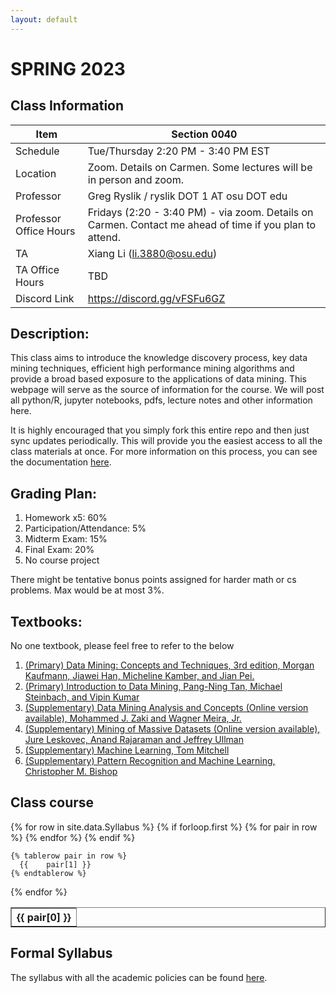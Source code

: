 ```yaml
---
layout: default
---
```




<link rel="stylesheet" type="text/css" href="https://cdn.datatables.net/1.10.21/css/jquery.dataTables.min.css" />
<script src="https://code.jquery.com/jquery-3.5.1.js"></script>
<script src="https://cdn.datatables.net/1.10.21/js/jquery.dataTables.min.js"></script>  


# SPRING 2023

## Class Information

Item                     | Section 0040                 
------------------------ | -----------                  
Schedule                 | Tue/Thursday 2:20 PM - 3:40 PM EST
Location                 | Zoom. Details on Carmen. Some lectures will be in person and zoom.
Professor                | Greg Ryslik / ryslik DOT 1 AT osu DOT edu
Professor Office Hours   | Fridays (2:20 - 3:40 PM) - via zoom. Details on Carmen. Contact me ahead of time if you plan to attend.
TA                       | Xiang Li (li.3880@osu.edu)
TA Office Hours          | TBD                         
Discord Link             | https://discord.gg/vFSFu6GZ



## Description: 
This class aims to introduce the knowledge discovery process, key data mining techniques, efficient high performance mining algorithms and provide a broad based exposure to the applications of data mining. This webpage will serve as the source of information for the course. We will post all python/R, jupyter notebooks, pdfs, lecture notes and other information here.
	
It is highly encouraged that you simply fork this entire repo and then just sync updates periodically. This will provide you the easiest access to all the class materials at once. For more information on this process, you can see the documentation [here](https://docs.github.com/en/get-started/quickstart/fork-a-repo). 

## Grading Plan: 
1. Homework x5: 60%
2. Participation/Attendance: 5%
3. Midterm Exam: 15%
4. Final Exam: 20%
5. No course project

There might be tentative bonus points assigned for harder math or cs problems. Max would be at most 3%. 

## Textbooks:
No one textbook, please feel free to refer to the below


1. [(Primary) Data Mining: Concepts and Techniques, 3rd edition, Morgan Kaufmann, Jiawei Han, Micheline Kamber, and Jian Pei.](http://hanj.cs.illinois.edu/bk3/)
2. [(Primary) Introduction to Data Mining, Pang-Ning Tan, Michael Steinbach, and Vipin Kumar](http://www-users.cs.umn.edu/~kumar/dmbook/index.php)
3. [(Supplementary) Data Mining Analysis and Concepts (Online version available), Mohammed J. Zaki and Wagner Meira, Jr.](http://www.dataminingbook.info/pmwiki.php/Main/BookDownload)
4. [(Supplementary) Mining of Massive Datasets (Online version available), Jure Leskovec, Anand Rajaraman and Jeffrey Ullman](http://www.mmds.org/)
5. [(Supplementary) Machine Learning, Tom Mitchell](http://www.cs.cmu.edu/~tom/mlbook.html)
6. [(Supplementary) Pattern Recognition and Machine Learning, Christopher M. Bishop](http://research.microsoft.com/en-us/um/people/cmbishop/prml/)

## Class course

<table class="display" border=1 frame=sides rules=all>
  {% for row in site.data.Syllabus %}
    {% if forloop.first %}
    <tr>
      {% for pair in row %}
        <th>{{ pair[0] }}</th>
      {% endfor %}
    </tr>
    {% endif %}

    {% tablerow pair in row %}
      {{ 	pair[1] }}
    {% endtablerow %}
  {% endfor %}
</table>

## Formal Syllabus
The syllabus with all the academic policies can be found [here](/cse5243/course_materials/syllabus/CSE5243-GRyslik-V1.docx). 
